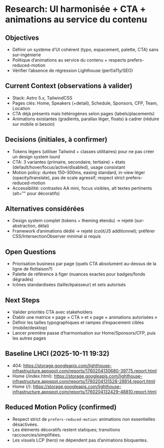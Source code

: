 # Research: UI harmonisée + CTA + animations au service du contenu

## Objectives

-   Définir un système d’UI cohérent (typo, espacement, palette, CTA) sans sur-ingénierie
-   Politique d’animations au service du contenu + respects prefers-reduced-motion
-   Vérifier l’absence de régression Lighthouse (perf/a11y/SEO)

## Current Context (observations à valider)

-   Stack: Astro 5.x, TailwindCSS
-   Pages clés: Home, Speakers (+detail), Schedule, Sponsors, CFP, Team, Location
-   CTA déjà présents mais hétérogènes selon pages (labels/placements)
-   Animations existantes (gradients, parallax léger, floats) à cadrer (réduire sur mobile si besoin)

## Decisions (initiales, à confirmer)

-   Tokens légers (utiliser Tailwind + classes utilitaires) pour ne pas créer un design system lourd
-   CTA: 3 variantes (primaire, secondaire, tertiaire) + états (default/hover/focus/active/disabled), usage consistant
-   Motion policy: durées 150–300ms, easing standard, in-view léger (opacity/translate), pas de scale agressif; respect strict prefers-reduced-motion
-   Accessibilité: contrastes AA mini, focus visibles, alt textes pertinents (alt="" pour décoratifs)

## Alternatives considérées

-   Design system complet (tokens + theming étendu) → rejeté (sur-abstraction, délai)
-   Framework d’animations dédié → rejeté (coût/JS additionnel); préférer CSS/IntersectionObserver minimal si requis

## Open Questions

-   Priorisation business par page (quels CTA absolument au-dessus de la ligne de flottaison?)
-   Palette de référence à figer (nuances exactes pour badges/fonds dégradés)
-   Icônes standardisées (taille/épaisseur) et sets autorisés

## Next Steps

-   Valider priorités CTA avec stakeholders
-   Établir une matrice « page × CTA » et « page × animations autorisées »
-   Définir les tailles typographiques et rampes d’espacement cibles (mobile/desktop)
-   Lancer première passe d’harmonisation sur Home/Sponsors/CFP, puis les autres pages

## Baseline LHCI (2025-10-11 19:32)

-   404: https://storage.googleapis.com/lighthouse-infrastructure.appspot.com/reports/1760204130680-39775.report.html
-   Home (/index.html): https://storage.googleapis.com/lighthouse-infrastructure.appspot.com/reports/1760204131528-28814.report.html
-   Home (/): https://storage.googleapis.com/lighthouse-infrastructure.appspot.com/reports/1760204132429-48810.report.html

## Reduced Motion Policy (confirmed)

-   Respect strict de `prefers-reduced-motion`: animations non essentielles désactivées.
-   Les éléments décoratifs restent statiques; transitions raccourcies/simplifiées.
-   Les visuels LCP (hero) ne dépendent pas d’animations bloquantes.
